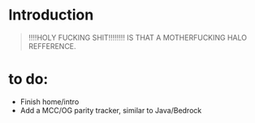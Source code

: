 # Introduction

> ‼️‼️HOLY FUCKING SHIT‼️‼️‼️‼️ IS THAT A MOTHERFUCKING HALO REFFERENCE.


# to do:
- Finish home/intro
- Add a MCC/OG parity tracker, similar to Java/Bedrock